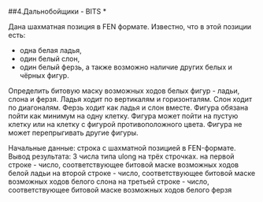 ##4.Дальнобойщики - BITS *

Дана шахматная позиция в FEN формате.
Известно, что в этой позиции есть:
+ одна белая ладья,
+ один белый слон,
+ один белый ферзь,
а также возможно наличие других белых и чёрных фигур.

Определить битовую маску возможных ходов белых фигур - ладьи, слона и ферзя.
Ладья ходит по вертикалям и горизонталям.
Слон ходит по диагоналям.
Ферзь ходит как ладья и слон вместе.
Фигура обязана пойти как минимум на одну клетку.
Фигура может пойти на пустую клетку или 
на клетку с фигурой противоположного цвета.
Фигура не может перепрыгивать другие фигуры.

Начальные данные: строка с шахматной позицией в FEN-формате.
Вывод результата: 3 числа типа ulong на трёх строчках.
на первой строке - число, соответствующее битовой маске возможных ходов белой ладьи
на второй строке - число, соответствующее битовой маске возможных ходов белого слона
на третьей строке - число, соответствующее битовой маске возможных ходов белого ферзя